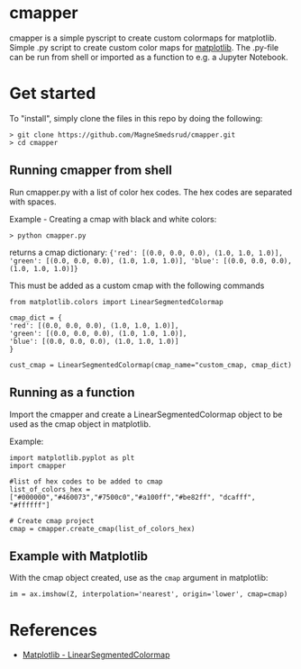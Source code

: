 # cmapper
cmapper is a simple pyscript to create custom colormaps for matplotlib. Simple .py script to create custom color maps for [matplotlib](https://matplotlib.org/). The .py-file can be run from shell or imported as a function to e.g. a Jupyter Notebook. 

# Get started
To "install", simply clone the files in this repo by doing the following: 
```
> git clone https://github.com/MagneSmedsrud/cmapper.git
> cd cmapper
```

## Running cmapper from shell
Run cmapper.py with a list of color hex codes. The hex codes are separated with spaces. 

Example - Creating a cmap with black and white colors: 

`> python cmapper.py `

returns a cmap dictionary: `{'red': [(0.0, 0.0, 0.0), (1.0, 1.0, 1.0)], 'green': [(0.0, 0.0, 0.0), (1.0, 1.0, 1.0)], 'blue': [(0.0, 0.0, 0.0), (1.0, 1.0, 1.0)]}`

This must be added as a custom cmap with the following commands
```
from matplotlib.colors import LinearSegmentedColormap

cmap_dict = {
'red': [(0.0, 0.0, 0.0), (1.0, 1.0, 1.0)], 
'green': [(0.0, 0.0, 0.0), (1.0, 1.0, 1.0)], 
'blue': [(0.0, 0.0, 0.0), (1.0, 1.0, 1.0)]
}

cust_cmap = LinearSegmentedColormap(cmap_name="custom_cmap, cmap_dict)

```
## Running as a function
Import the cmapper and create a LinearSegmentedColormap object to be used as the cmap object in matplotlib.

Example: 
```
import matplotlib.pyplot as plt
import cmapper

#list of hex codes to be added to cmap
list_of_colors_hex = ["#000000","#460073","#7500c0","#a100ff","#be82ff", "dcafff", "#ffffff"]

# Create cmap project
cmap = cmapper.create_cmap(list_of_colors_hex)
```

## Example with Matplotlib
With the cmap object created, use as the `cmap` argument in matplotlib: 
```
im = ax.imshow(Z, interpolation='nearest', origin='lower', cmap=cmap)
```

# References
- [Matplotlib - LinearSegmentedColormap](https://matplotlib.org/3.1.0/api/_as_gen/matplotlib.colors.LinearSegmentedColormap.html#matplotlib.colors.LinearSegmentedColormap)
